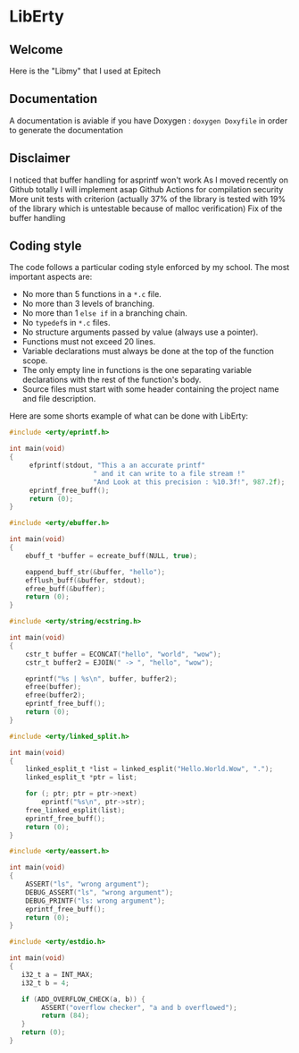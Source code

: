 # LibErty

## Welcome

Here is the "Libmy" that I used at Epitech

## Documentation

A documentation is aviable if you have Doxygen : `doxygen Doxyfile` in order to
generate the documentation

## Disclaimer

I noticed that buffer handling for asprintf won't work
As I moved recently on Github totally I will implement asap Github Actions for compilation security
More unit tests with criterion (actually 37% of the library is tested with 19% of the library which is untestable because of malloc verification)
Fix of the buffer handling

## Coding style

The code follows a particular coding style enforced by my school. The most
important aspects are:
- No more than 5 functions in a `*.c` file.
- No more than 3 levels of branching.
- No more than 1 `else if` in a branching chain.
- No `typedef`s in `*.c` files.
- No structure arguments passed by value (always use a pointer).
- Functions must not exceed 20 lines.
- Variable declarations must always be done at the top of the function scope.
- The only empty line in functions is the one separating variable declarations
  with the rest of the function's body.
- Source files must start with some header containing the project name and file
  description.

Here are some shorts example of what can be done with LibErty:

```c
#include <erty/eprintf.h>

int main(void)
{
     efprintf(stdout, "This a an accurate printf"
                     " and it can write to a file stream !"
                     "And Look at this precision : %10.3f!", 987.2f);
     eprintf_free_buff();
     return (0);
}
```

```c
#include <erty/ebuffer.h>

int main(void)
{
    ebuff_t *buffer = ecreate_buff(NULL, true);

    eappend_buff_str(&buffer, "hello");
    efflush_buff(&buffer, stdout);
    efree_buff(&buffer);
    return (0);
}
```

```c
#include <erty/string/ecstring.h>

int main(void)
{
    cstr_t buffer = ECONCAT("hello", "world", "wow");
    cstr_t buffer2 = EJOIN(" -> ", "hello", "wow");

    eprintf("%s | %s\n", buffer, buffer2);
    efree(buffer);
    efree(buffer2);
    eprintf_free_buff();
    return (0);
}
```

```c
#include <erty/linked_split.h>

int main(void)
{
    linked_esplit_t *list = linked_esplit("Hello.World.Wow", ".");
    linked_esplit_t *ptr = list;

    for (; ptr; ptr = ptr->next)
        eprintf("%s\n", ptr->str);
    free_linked_esplit(list);
    eprintf_free_buff();
    return (0);
}
```

```c
#include <erty/eassert.h>

int main(void)
{
    ASSERT("ls", "wrong argument");
    DEBUG_ASSERT("ls", "wrong argument");
    DEBUG_PRINTF("ls: wrong argument");
    eprintf_free_buff();
    return (0);
}
```

```c
#include <erty/estdio.h>

int main(void)
{
   i32_t a = INT_MAX;
   i32_t b = 4;

   if (ADD_OVERFLOW_CHECK(a, b)) {
        ASSERT("overflow checker", "a and b overflowed");
        return (84);
   }
   return (0);
}
```
